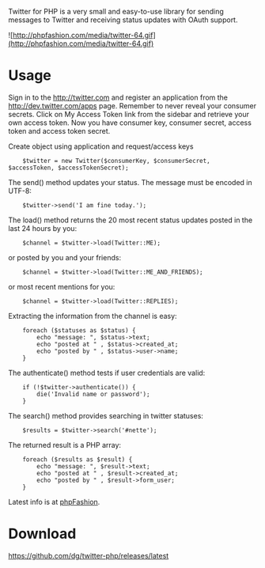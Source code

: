 Twitter for PHP is a very small and easy-to-use library for sending messages to Twitter and receiving status updates with OAuth support.

![http://phpfashion.com/media/twitter-64.gif](http://phpfashion.com/media/twitter-64.gif)


# Usage #

Sign in to the http://twitter.com and register an application from the http://dev.twitter.com/apps page. Remember
to never reveal your consumer secrets. Click on My Access Token link from the sidebar and retrieve your own access
token. Now you have consumer key, consumer secret, access token and access token secret.

Create object using application and request/access keys

```
	$twitter = new Twitter($consumerKey, $consumerSecret, $accessToken, $accessTokenSecret);
```

The send() method updates your status. The message must be encoded in UTF-8:

```
	$twitter->send('I am fine today.');
```

The load() method returns the 20 most recent status updates
posted in the last 24 hours by you:

```
	$channel = $twitter->load(Twitter::ME);
```

or posted by you and your friends:

```
	$channel = $twitter->load(Twitter::ME_AND_FRIENDS);
```

or most recent mentions for you:

```
	$channel = $twitter->load(Twitter::REPLIES);
```

Extracting the information from the channel is easy:

```
	foreach ($statuses as $status) {
		echo "message: ", $status->text;
		echo "posted at " , $status->created_at;
		echo "posted by " , $status->user->name;
	}
```

The authenticate() method tests if user credentials are valid:

```
	if (!$twitter->authenticate()) {
		die('Invalid name or password');
	}
```

The search() method provides searching in twitter statuses:

```
	$results = $twitter->search('#nette');
```

The returned result is a PHP array:

```
	foreach ($results as $result) {
		echo "message: ", $result->text;
		echo "posted at " , $result->created_at;
		echo "posted by " , $result->form_user;
	}
```

Latest info is at [phpFashion](http://phpfashion.com/twitter-for-php).

# Download #

https://github.com/dg/twitter-php/releases/latest